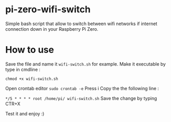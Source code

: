 # pi-zero-wifi-switch
Simple bash script that allow to switch between wifi networks if internet connection down in your Raspberry Pi Zero.

# How to use
Save the file and name it `wifi-switch.sh` for example. Make it executable by type in cmdline :

`chmod +x wifi-switch.sh`

Open crontab editor
`sudo crontab -e`
Press i Copy the the following line :

`*/5 * * * * root /home/pi/ wifi-switch.sh`
Save the change by typing CTR+X

Test it and enjoy :)

